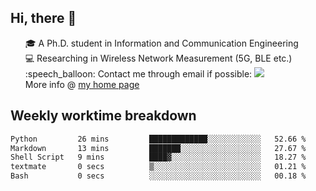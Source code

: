 <h2 > Hi, there 👋 </h3>

<div >
 <ul>
 🎓 A Ph.D. student in Information and Communication Engineering <br>
 💻 Researching in Wireless Network Measurement (5G, BLE etc.)<br>
 :speech_balloon: Contact me through email if possible: <a href="mailto:ethanjia@sjtu.edu.cn"><img src="https://img.shields.io/badge/-ethanjia@sjtu.edu.cn-c14438?style=plastic&logo=Gmail&logoColor=white&link=mailto:mailto:ethanjia@sjtu.edu.cn"></a> <br>
  More info @ <a href="https://haifengjia.github.io">my home page</a>
 </ul>
</div>

<h2 >
Weekly worktime breakdown
</h1>


<!--START_SECTION:waka-->

```txt
Python         26 mins         █████████████░░░░░░░░░░░░   52.66 %
Markdown       13 mins         ███████░░░░░░░░░░░░░░░░░░   27.67 %
Shell Script   9 mins          ████▓░░░░░░░░░░░░░░░░░░░░   18.27 %
textmate       0 secs          ▒░░░░░░░░░░░░░░░░░░░░░░░░   01.21 %
Bash           0 secs          ░░░░░░░░░░░░░░░░░░░░░░░░░   00.18 %
```

<!--END_SECTION:waka-->


